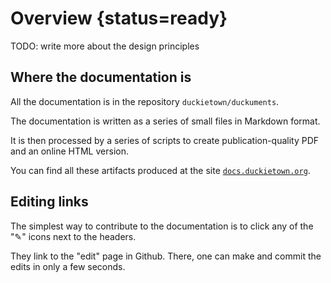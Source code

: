 # Overview {status=ready} 

TODO: write more about the design principles

## Where the documentation is

All the documentation is in the repository `duckietown/duckuments`.

The documentation is written as a series of small files in Markdown format.

It is then processed by a series of scripts to create  publication-quality PDF and an online HTML version.

You can find all these artifacts produced at the site [`docs.duckietown.org`](http://docs.duckietown.org).

## Editing links

The simplest way to contribute to the documentation is to click any of the "✎" icons next to the headers.

They link to the "edit" page in Github. There, one can make and commit the edits in only a few seconds.

